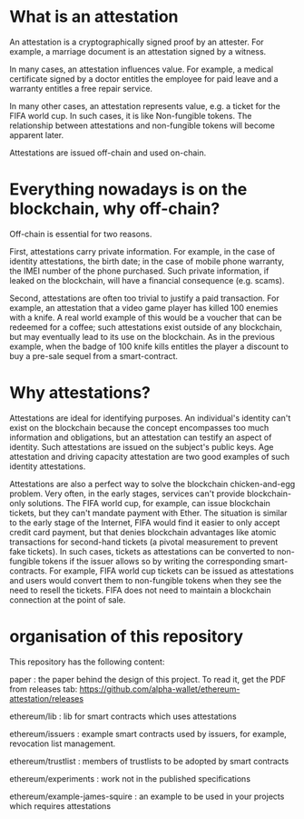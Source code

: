 # What is an attestation

An attestation is a cryptographically signed proof by an attester. For example, a marriage document is an attestation signed by a witness.

In many cases, an attestation influences value. For example, a medical certificate signed by a doctor entitles the employee for paid leave and a warranty entitles a free repair service.

In many other cases, an attestation represents value, e.g. a ticket for the FIFA world cup. In such cases, it is like Non-fungible tokens. The relationship between attestations and non-fungible tokens will become apparent later.

Attestations are issued off-chain and used on-chain.

# Everything nowadays is on the blockchain, why off-chain?

Off-chain is essential for two reasons.

First, attestations carry private information. For example, in the case of identity attestations, the birth date; in the case of mobile phone warranty, the IMEI number of the phone purchased. Such private information, if leaked on the blockchain, will have a financial consequence (e.g. scams).

Second, attestations are often too trivial to justify a paid transaction. For example, an attestation that a video game player has killed 100 enemies with a knife. A real world example of this would be a voucher that can be redeemed for a coffee; such attestations exist outside of any blockchain, but may eventually lead to its use on the blockchain. As in the previous example, when the badge of 100 knife kills entitles the player a discount to buy a pre-sale sequel from a smart-contract.

# Why attestations?

Attestations are ideal for identifying purposes. An individual's identity can't exist on the blockchain because the concept encompasses too much information and obligations, but an attestation can testify an aspect of identity. Such attestations are issued on the subject's public keys. Age attestation and driving capacity attestation are two good examples of such identity attestations.

Attestations are also a perfect way to solve the blockchain chicken-and-egg problem. Very often, in the early stages, services can't provide blockchain-only solutions. The FIFA world cup, for example, can issue blockchain tickets, but they can't mandate payment with Ether. The situation is similar to the early stage of the Internet, FIFA would find it easier to only accept credit card payment, but that denies blockchain advantages like atomic transactions for second-hand tickets (a pivotal measurement to prevent fake tickets). In such cases, tickets as attestations can be converted to non-fungible tokens if the issuer allows so by writing the corresponding smart-contracts. For example, FIFA world cup tickets can be issued as attestations and users would convert them to non-fungible tokens when they see the need to resell the tickets. FIFA does not need to maintain a blockchain connection at the point of sale.

# organisation of this repository

This repository has the following content:

paper
: the paper behind the design of this project. To read it, get the PDF from releases tab: https://github.com/alpha-wallet/ethereum-attestation/releases

ethereum/lib
: lib for smart contracts which uses attestations

ethereum/issuers
: example smart contracts used by issuers, for example, revocation list management.

ethereum/trustlist
: members of trustlists to be adopted by smart contracts

ethereum/experiments
: work not in the published specifications

ethereum/example-james-squire
: an example to be used in your projects which requires attestations
